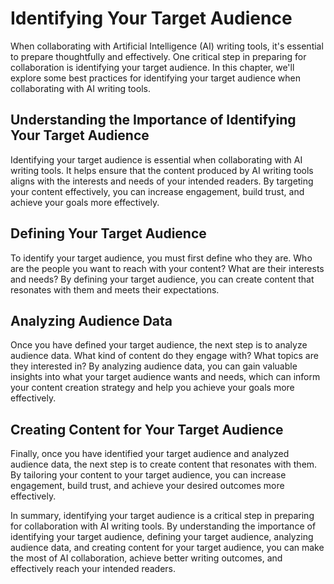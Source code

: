 Identifying Your Target Audience
======================================================================

When collaborating with Artificial Intelligence (AI) writing tools, it's essential to prepare thoughtfully and effectively. One critical step in preparing for collaboration is identifying your target audience. In this chapter, we'll explore some best practices for identifying your target audience when collaborating with AI writing tools.

Understanding the Importance of Identifying Your Target Audience
----------------------------------------------------------------

Identifying your target audience is essential when collaborating with AI writing tools. It helps ensure that the content produced by AI writing tools aligns with the interests and needs of your intended readers. By targeting your content effectively, you can increase engagement, build trust, and achieve your goals more effectively.

Defining Your Target Audience
-----------------------------

To identify your target audience, you must first define who they are. Who are the people you want to reach with your content? What are their interests and needs? By defining your target audience, you can create content that resonates with them and meets their expectations.

Analyzing Audience Data
-----------------------

Once you have defined your target audience, the next step is to analyze audience data. What kind of content do they engage with? What topics are they interested in? By analyzing audience data, you can gain valuable insights into what your target audience wants and needs, which can inform your content creation strategy and help you achieve your goals more effectively.

Creating Content for Your Target Audience
-----------------------------------------

Finally, once you have identified your target audience and analyzed audience data, the next step is to create content that resonates with them. By tailoring your content to your target audience, you can increase engagement, build trust, and achieve your desired outcomes more effectively.

In summary, identifying your target audience is a critical step in preparing for collaboration with AI writing tools. By understanding the importance of identifying your target audience, defining your target audience, analyzing audience data, and creating content for your target audience, you can make the most of AI collaboration, achieve better writing outcomes, and effectively reach your intended readers.
